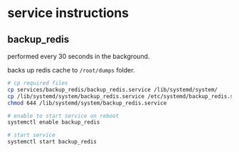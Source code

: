 # service instructions

## backup_redis

performed every 30 seconds in the background.

backs up redis cache to ``/root/dumps`` folder.

```bash
# cp required files
cp services/backup_redis/backup_redis.service /lib/systemd/system/
cp /lib/systemd/system/backup_redis.service /etc/systemd/backup_redis.service
chmod 644 /lib/systemd/system/backup_redis.service

# enable to start service on reboot
systemctl enable backup_redis

# start service
systemctl start backup_redis
```
